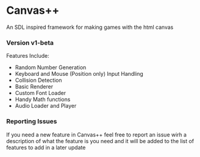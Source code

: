# Canvas++
An SDL inspired framework for making games with the html canvas

### Version v1-beta
Features Include:
* Random Number Generation
* Keyboard and Mouse (Position only) Input Handling
* Collision Detection
* Basic Renderer
* Custom Font Loader
* Handy Math functions
* Audio Loader and Player

### Reporting Issues
If you need a new feature in Canvas++ feel free to report an issue wirh a description of what the feature is you need and it will be added to the list of features to add in a later update
